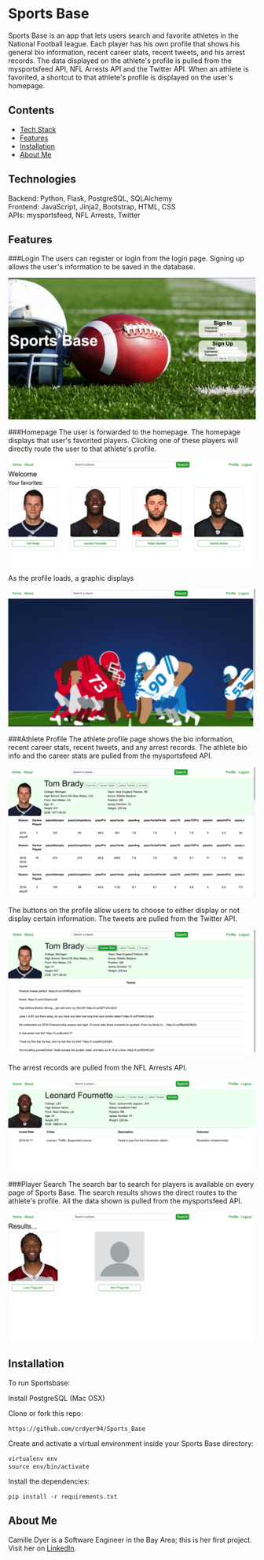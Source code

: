 # Sports Base

Sports Base is an app that lets users search and favorite athletes in the National Football league. Each player has his own profile that shows his general bio information, recent career stats, recent tweets, and his arrest records. The data displayed on the athlete's profile is pulled from the mysportsfeed API, NFL Arrests API and the Twitter API. When an athlete is favorited, a shortcut to that athlete's profile is displayed on the user's homepage.  

## Contents
* [Tech Stack](#technologies)
* [Features](#features)
* [Installation](#install)
* [About Me](#aboutme)

## <a name="technologies"></a>Technologies
Backend: Python, Flask, PostgreSQL, SQLAlchemy<br/>
Frontend: JavaScript, Jinja2, Bootstrap, HTML, CSS<br/>
APIs: mysportsfeed, NFL Arrests, Twitter<br/>

## <a name="features"></a>Features

###Login 
The users can register or login from the login page. Signing up allows the user's information to be saved in the database.

![Login](/Screenshots/loginpage.jpg)

###Homepage
The user is forwarded to the homepage. The homepage displays that user's favorited players. Clicking one of these players will directly route the user to that athlete's profile.

![Homepage](/Screenshots/homepage.jpg)

As the profile loads, a graphic displays

![Loading](/Screenshots/loading.jpg)

###Athlete Profile
The athlete profile page shows the bio information, recent career stats, recent tweets, and any arrest records. The athlete bio info and the career stats are pulled from the mysportsfeed API.

![Profile](/Screenshots/athleteprofile.jpg)

The buttons on the profile allow users to choose to either display or not display certain information. The tweets are pulled from the Twitter API.

![Tweets](/Screenshots/showtweets.jpg)

The arrest records are pulled from the NFL Arrests API. 

![Arrests](/Screenshots/showarrests.jpg)


###Player Search
The search bar to search for players is available on every page of Sports Base. The search results shows the direct routes to the athlete's profile. All the data shown is pulled from the mysportsfeed API.

![Player Search](/Screenshots/searchresults.jpg)




## <a name="install"></a>Installation

To run Sportsbase:

Install PostgreSQL (Mac OSX)

Clone or fork this repo:

```
https://github.com/crdyer94/Sports_Base
```

Create and activate a virtual environment inside your Sports Base directory:

```
virtualenv env
source env/bin/activate
```

Install the dependencies:

```
pip install -r requirements.txt
```


## <a name="aboutme"></a>About Me
Camille Dyer is a Software Engineer in the Bay Area; this is her first project.
Visit her on [LinkedIn](http://www.linkedin.com/in/crdyer94).

